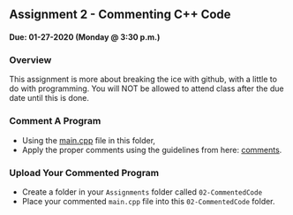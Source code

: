 ## Assignment 2 - Commenting C++ Code 
#### Due: 01-27-2020 (Monday @ 3:30 p.m.)

### Overview

This assignment is more about breaking the ice with github, with a little to do with programming. You will NOT be allowed to attend class after the due date until this is done. 

### Comment A Program

- Using the [main.cpp](./main.cpp) file in this folder, 
- Apply the proper comments using the guidelines from here: [comments](../../Resources/01-Comments/README.md).

### Upload Your Commented Program

- Create a folder in your `Assignments` folder called `02-CommentedCode` 
- Place your commented `main.cpp` file into this `02-CommentedCode` folder.